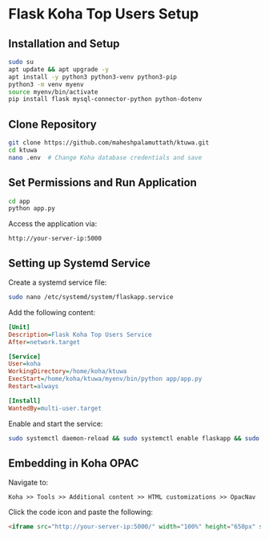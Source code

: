 # Flask Koha Top Users Setup

## Installation and Setup

```sh
sudo su
apt update && apt upgrade -y
apt install -y python3 python3-venv python3-pip
python3 -m venv myenv
source myenv/bin/activate
pip install flask mysql-connector-python python-dotenv
```

## Clone Repository

```sh
git clone https://github.com/maheshpalamuttath/ktuwa.git
cd ktuwa
nano .env  # Change Koha database credentials and save
```

## Set Permissions and Run Application

```sh
cd app
python app.py
```

Access the application via:
```
http://your-server-ip:5000
```

## Setting up Systemd Service

Create a systemd service file:

```sh
sudo nano /etc/systemd/system/flaskapp.service
```

Add the following content:

```ini
[Unit]
Description=Flask Koha Top Users Service
After=network.target

[Service]
User=koha
WorkingDirectory=/home/koha/ktuwa
ExecStart=/home/koha/ktuwa/myenv/bin/python app/app.py
Restart=always

[Install]
WantedBy=multi-user.target
```

Enable and start the service:

```sh
sudo systemctl daemon-reload && sudo systemctl enable flaskapp && sudo systemctl start flaskapp && sudo systemctl status flaskapp
```

## Embedding in Koha OPAC

Navigate to:
```
Koha >> Tools >> Additional content >> HTML customizations >> OpacNav
```
Click the code icon and paste the following:

```html
<iframe src="http://your-server-ip:5000/" width="100%" height="650px" style="border: none;"></iframe>
```

